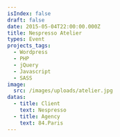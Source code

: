 ```yaml
---
isIndex: false
draft: false
date: 2015-05-04T22:00:00.000Z
title: Nespresso Atelier
types: Event
projects_tags:
  - Wordpress
  - PHP
  - jQuery
  - Javascript
  - SASS
image:
  src: /images/uploads/atelier.jpg
datas:
  - title: Client
    text: Nespresso
  - title: Agency
    text: 84.Paris
---
```


